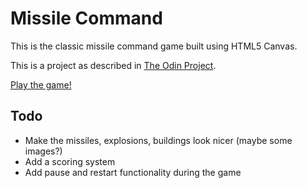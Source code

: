 # Missile Command
This is the classic missile command game built using HTML5 Canvas.

This is a project as described in [The Odin Project](http://www.theodinproject.com/courses/javascript-and-jquery/lessons/building-games-with-canvas).

[Play the game!](https://sophialwu.github.io/missile-command/)
## Todo
- Make the missiles, explosions, buildings look nicer (maybe some images?)
- Add a scoring system
- Add pause and restart functionality during the game